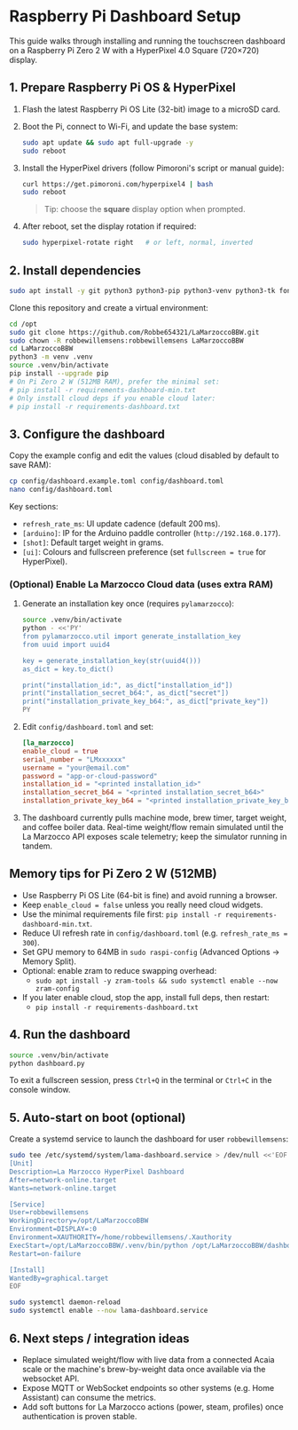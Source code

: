 # Raspberry Pi Dashboard Setup

This guide walks through installing and running the touchscreen dashboard on a
Raspberry Pi Zero 2 W with a HyperPixel 4.0 Square (720×720) display.

## 1. Prepare Raspberry Pi OS & HyperPixel

1. Flash the latest Raspberry Pi OS Lite (32-bit) image to a microSD card.
2. Boot the Pi, connect to Wi-Fi, and update the base system:

   ```bash
   sudo apt update && sudo apt full-upgrade -y
   sudo reboot
   ```

3. Install the HyperPixel drivers (follow Pimoroni's script or manual guide):

   ```bash
   curl https://get.pimoroni.com/hyperpixel4 | bash
   sudo reboot
   ```

   > Tip: choose the **square** display option when prompted.

4. After reboot, set the display rotation if required:

   ```bash
   sudo hyperpixel-rotate right   # or left, normal, inverted
   ```

## 2. Install dependencies

```bash
sudo apt install -y git python3 python3-pip python3-venv python3-tk fonts-dejavu
```

Clone this repository and create a virtual environment:

```bash
cd /opt
sudo git clone https://github.com/Robbe654321/LaMarzoccoBBW.git
sudo chown -R robbewillemsens:robbewillemsens LaMarzoccoBBW
cd LaMarzoccoBBW
python3 -m venv .venv
source .venv/bin/activate
pip install --upgrade pip
# On Pi Zero 2 W (512MB RAM), prefer the minimal set:
# pip install -r requirements-dashboard-min.txt
# Only install cloud deps if you enable cloud later:
# pip install -r requirements-dashboard.txt
```

## 3. Configure the dashboard

Copy the example config and edit the values (cloud disabled by default to save RAM):

```bash
cp config/dashboard.example.toml config/dashboard.toml
nano config/dashboard.toml
```

Key sections:

- `refresh_rate_ms`: UI update cadence (default 200 ms).
- `[arduino]`: IP for the Arduino paddle controller (`http://192.168.0.177`).
- `[shot]`: Default target weight in grams.
- `[ui]`: Colours and fullscreen preference (set `fullscreen = true` for HyperPixel).

### (Optional) Enable La Marzocco Cloud data (uses extra RAM)

1. Generate an installation key once (requires `pylamarzocco`):

   ```bash
   source .venv/bin/activate
   python - <<'PY'
   from pylamarzocco.util import generate_installation_key
   from uuid import uuid4

   key = generate_installation_key(str(uuid4()))
   as_dict = key.to_dict()

   print("installation_id:", as_dict["installation_id"])
   print("installation_secret_b64:", as_dict["secret"])
   print("installation_private_key_b64:", as_dict["private_key"])
   PY
   ```

2. Edit `config/dashboard.toml` and set:

   ```toml
   [la_marzocco]
   enable_cloud = true
   serial_number = "LMxxxxxx"
   username = "your@email.com"
   password = "app-or-cloud-password"
   installation_id = "<printed installation_id>"
   installation_secret_b64 = "<printed installation_secret_b64>"
   installation_private_key_b64 = "<printed installation_private_key_b64>"
   ```

3. The dashboard currently pulls machine mode, brew timer, target weight, and
   coffee boiler data. Real-time weight/flow remain simulated until the La
   Marzocco API exposes scale telemetry; keep the simulator running in tandem.

## Memory tips for Pi Zero 2 W (512MB)

- Use Raspberry Pi OS Lite (64-bit is fine) and avoid running a browser.
- Keep `enable_cloud = false` unless you really need cloud widgets.
- Use the minimal requirements file first: `pip install -r requirements-dashboard-min.txt`.
- Reduce UI refresh rate in `config/dashboard.toml` (e.g. `refresh_rate_ms = 300`).
- Set GPU memory to 64MB in `sudo raspi-config` (Advanced Options → Memory Split).
- Optional: enable zram to reduce swapping overhead:
  - `sudo apt install -y zram-tools && sudo systemctl enable --now zram-config`
- If you later enable cloud, stop the app, install full deps, then restart:
  - `pip install -r requirements-dashboard.txt`

## 4. Run the dashboard

```bash
source .venv/bin/activate
python dashboard.py
```

To exit a fullscreen session, press `Ctrl+Q` in the terminal or `Ctrl+C` in the
console window.

## 5. Auto-start on boot (optional)

Create a systemd service to launch the dashboard for user `robbewillemsens`:

```bash
sudo tee /etc/systemd/system/lama-dashboard.service > /dev/null <<'EOF'
[Unit]
Description=La Marzocco HyperPixel Dashboard
After=network-online.target
Wants=network-online.target

[Service]
User=robbewillemsens
WorkingDirectory=/opt/LaMarzoccoBBW
Environment=DISPLAY=:0
Environment=XAUTHORITY=/home/robbewillemsens/.Xauthority
ExecStart=/opt/LaMarzoccoBBW/.venv/bin/python /opt/LaMarzoccoBBW/dashboard.py
Restart=on-failure

[Install]
WantedBy=graphical.target
EOF

sudo systemctl daemon-reload
sudo systemctl enable --now lama-dashboard.service
```

## 6. Next steps / integration ideas

- Replace simulated weight/flow with live data from a connected Acaia scale or
  the machine's brew-by-weight data once available via the websocket API.
- Expose MQTT or WebSocket endpoints so other systems (e.g. Home Assistant)
  can consume the metrics.
- Add soft buttons for La Marzocco actions (power, steam, profiles) once
  authentication is proven stable.
